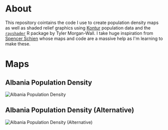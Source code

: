 # About
This repository cointains the code I use to create population density maps as well as shaded relief graphics using [Kontur](https://www.kontur.io/geospatial-datasets-catalog/) population data and the [`rayshader`](https://www.rayshader.com/) R package by Tyler Morgan-Wall. I take huge inspiration from [Spencer Schien](https://github.com/Pecners) whose maps and code are a massive help as I'm learning to make these.

# Maps
## Albania Population Density
![Albania Population Density](images_small/albania_population_density_2.png)

## Albania Population Density (Alternative)
![Albania Population Density (Alternative)](images_small/albania_population_density_3.png)
